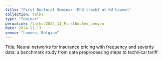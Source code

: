 ```yaml
---
title: "First Doctoral Seminar (PhD track) at KU Leuven"
collection: talks
type: "Seminar"
permalink: /talks/2024_11_FirstDocSem_Leuven
date: 2024-11-13
venue: "Leuven, Belgium"
---
```


Title: Neural networks for insurance pricing with frequency and severity data: a benchmark study from data preprocessing steps to technical tariff